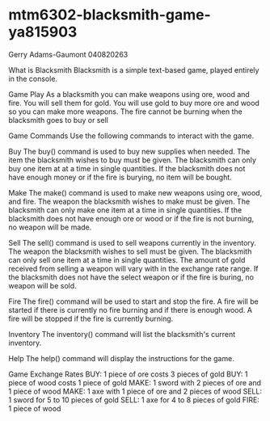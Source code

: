 # mtm6302-blacksmith-game-ya815903
Gerry Adams-Gaumont 
040820263 


What is Blacksmith
Blacksmith is a simple text-based game, played entirely in the console.

Game Play
As a blacksmith you can make weapons using ore, wood and fire. You will sell them for gold. You will use gold to buy more ore and wood so you can make more weapons. The fire cannot be burning when the blacksmith goes to buy or sell

Game Commands
Use the following commands to interact with the game.

Buy
The buy() command is used to buy new supplies when needed. The item the blacksmith wishes to buy must be given. The blacksmith can only buy one item at at a time in single quantities. If the blacksmith does not have enough money or if the fire is burying, no item will be bought.

Make
The make() command is used to make new weapons using ore, wood, and fire. The weapon the blacksmith wishes to make must be given. The blacksmith can only make one item at a time in single quantities. If the blacksmith does not have enough ore or wood or if the fire is not burning, no weapon will be made.

Sell
The sell() command is used to sell weapons currently in the inventory. The weapon the blacksmith wishes to sell must be given. The blacksmith can only sell one item at a time in single quantities. The amount of gold received from selling a weapon will vary with in the exchange rate range. If the blacksmith does not have the select weapon or if the fire is buring, no weapon will be sold.

Fire
The fire() command will be used to start and stop the fire. A fire will be started if there is currently no fire burning and if there is enough wood. A fire will be stopped if the fire is currently burning.

Inventory
The inventory() command will list the blacksmith's current inventory.

Help
The help() command will display the instructions for the game.

Game Exchange Rates
BUY: 1 piece of ore costs 3 pieces of gold
BUY: 1 piece of wood costs 1 piece of gold
MAKE: 1 sword with 2 pieces of ore and 1 piece of wood
MAKE: 1 axe with 1 piece of ore and 2 pieces of wood
SELL: 1 sword for 5 to 10 pieces of gold
SELL: 1 axe for 4 to 8 pieces of gold
FIRE: 1 piece of wood